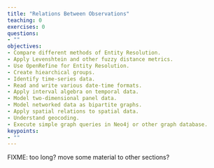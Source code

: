 ```yaml
---
title: "Relations Between Observations"
teaching: 0
exercises: 0
questions:
- ""
objectives:
- Compare different methods of Entity Resolution.
- Apply Levenshtein and other fuzzy distance metrics.
- Use OpenRefine for Entity Resolution.
- Create hiearchical groups.
- Identify time-series data.
- Read and write various date-time formats.
- Apply interval algebra on temporal data.
- Model two-dimensional panel data.
- Model networked data as bipartite graphs.
- Apply spatial relations to spatial data.
- Understand geocoding.
- Execute simple graph queries in Neo4j or other graph database.
keypoints:
- ""
---
```


FIXME: too long? move some material to other sections?
